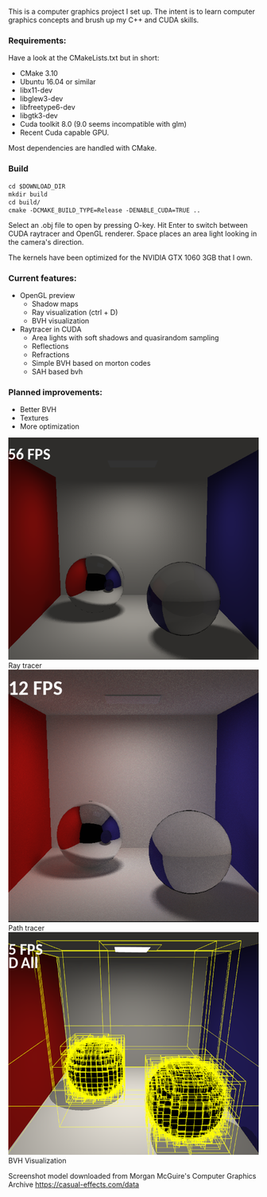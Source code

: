 
This is a computer graphics project I set up. The intent is to learn computer graphics concepts and brush up my C++ and CUDA skills.

### Requirements:

Have a look at the CMakeLists.txt but in short:

- CMake 3.10
- Ubuntu 16.04 or similar
- libx11-dev
- libglew3-dev
- libfreetype6-dev
- libgtk3-dev
- Cuda toolkit 8.0 (9.0 seems incompatible with glm)
- Recent Cuda capable GPU.

Most dependencies are handled with CMake.

### Build
```
cd $DOWNLOAD_DIR
mkdir build
cd build/
cmake -DCMAKE_BUILD_TYPE=Release -DENABLE_CUDA=TRUE ..
```

Select an .obj file to open by pressing O-key. Hit Enter to switch between CUDA raytracer and OpenGL renderer. Space places an area light looking in the camera's direction.

The kernels have been optimized for the NVIDIA GTX 1060 3GB that I own.

### Current features:
- OpenGL preview
    - Shadow maps
    - Ray visualization (ctrl + D)
    - BVH visualization
- Raytracer in CUDA
    - Area lights with soft shadows and quasirandom sampling
    - Reflections
    - Refractions
    - Simple BVH based on morton codes
    - SAH based bvh

### Planned improvements:
- Better BVH
- Textures
- More optimization

![Screenshot1](raytrace.png?raw=true "raytrace")
Ray tracer
![Screenshot2](pathtrace.png?raw=true "pathtrace")
Path tracer
![Screenshot3](bvh.png?raw=true "Debug visualization")
BVH Visualization

Screenshot model downloaded from Morgan McGuire's Computer Graphics Archive https://casual-effects.com/data
